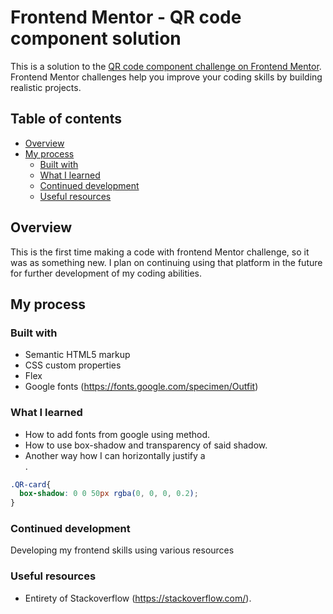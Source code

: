 # Frontend Mentor - QR code component solution

This is a solution to the [QR code component challenge on Frontend Mentor](https://www.frontendmentor.io/challenges/qr-code-component-iux_sIO_H). Frontend Mentor challenges help you improve your coding skills by building realistic projects. 

## Table of contents

- [Overview](#overview)
- [My process](#my-process)
  - [Built with](#built-with)
  - [What I learned](#what-i-learned)
  - [Continued development](#continued-development)
  - [Useful resources](#useful-resources)

## Overview
This is the first time making a code with frontend Mentor challenge, so it was as something new. I plan on continuing using that platform in the future for further development of my coding abilities.

## My process

### Built with

- Semantic HTML5 markup
- CSS custom properties
- Flex
- Google fonts (https://fonts.google.com/specimen/Outfit)

### What I learned

- How to add fonts from google using <link> method.
- How to use box-shadow and transparency of said shadow.
- Another way how I can horizontally justify a <div>.


```css
.QR-card{
  box-shadow: 0 0 50px rgba(0, 0, 0, 0.2);
}
```


### Continued development

Developing my frontend skills using various resources

### Useful resources

- Entirety of Stackoverflow (https://stackoverflow.com/).
